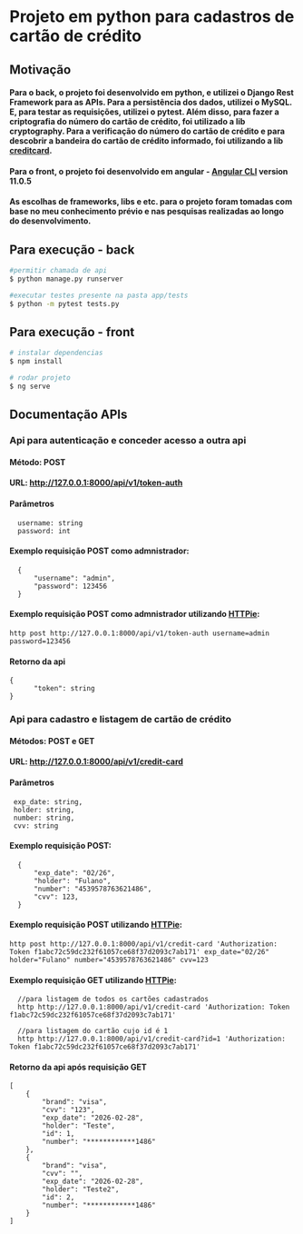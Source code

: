 # Projeto em python para cadastros de cartão de crédito

## Motivação
#### Para o back, o projeto foi desenvolvido em python, e utilizei o Django Rest Framework para as APIs. Para a persistência dos dados, utilizei o MySQL. E, para testar as requisições, utilizei o pytest. Além disso, para fazer a criptografia do número do cartão de crédito, foi utilizado a lib cryptography. Para a verificação do número do cartão de crédito e para descobrir a bandeira do cartão de crédito informado, foi utilizando a lib [creditcard](https://github.com/MaisTodos/backend-python-creditcard). 
#### Para o front, o projeto foi desenvolvido em angular - [Angular CLI](https://github.com/angular/angular-cli) version 11.0.5 
#### As escolhas de frameworks, libs e etc. para o projeto foram tomadas com base no meu conhecimento prévio e nas pesquisas realizadas ao longo do desenvolvimento.

## Para execução - back

```bash
#permitir chamada de api
$ python manage.py runserver

#executar testes presente na pasta app/tests
$ python -m pytest tests.py
```

## Para execução - front

```bash
# instalar dependencias 
$ npm install

# rodar projeto 
$ ng serve
```

## Documentação APIs

### Api para autenticação e conceder acesso a outra api
#### Método: POST
#### URL: http://127.0.0.1:8000/api/v1/token-auth
#### Parâmetros
      username: string
      password: int
#### Exemplo requisição POST como admnistrador: 
      {
          "username": "admin",
          "password": 123456
      }
#### Exemplo requisição POST como admnistrador utilizando [HTTPie](https://httpie.io): 
    http post http://127.0.0.1:8000/api/v1/token-auth username=admin password=123456

#### Retorno da api
    {
          "token": string
    }

### Api para cadastro e listagem de cartão de crédito
#### Métodos: POST e GET
#### URL: http://127.0.0.1:8000/api/v1/credit-card
#### Parâmetros
     exp_date: string,
     holder: string,
     number: string,
     cvv: string
   
#### Exemplo requisição POST: 
      {
          "exp_date": "02/26",
          "holder": "Fulano",
          "number": "4539578763621486",
          "cvv": 123,
      }
      
#### Exemplo requisição POST utilizando [HTTPie](https://httpie.io): 
    http post http://127.0.0.1:8000/api/v1/credit-card 'Authorization: Token f1abc72c59dc232f61057ce68f37d2093c7ab171' exp_date="02/26" holder="Fulano" number="4539578763621486" cvv=123
    
#### Exemplo requisição GET utilizando [HTTPie](https://httpie.io):
      //para listagem de todos os cartões cadastrados
      http http://127.0.0.1:8000/api/v1/credit-card 'Authorization: Token f1abc72c59dc232f61057ce68f37d2093c7ab171'
      
      //para listagem do cartão cujo id é 1
      http http://127.0.0.1:8000/api/v1/credit-card?id=1 'Authorization: Token f1abc72c59dc232f61057ce68f37d2093c7ab171'
      
#### Retorno da api após requisição GET
    [
        {
            "brand": "visa",
            "cvv": "123",
            "exp_date": "2026-02-28",
            "holder": "Teste",
            "id": 1,
            "number": "************1486"
        },
        {
            "brand": "visa",
            "cvv": "",
            "exp_date": "2026-02-28",
            "holder": "Teste2",
            "id": 2,
            "number": "************1486"
        }
    ]
